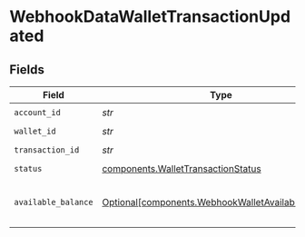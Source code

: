 # WebhookDataWalletTransactionUpdated


## Fields

| Field                                                                                                          | Type                                                                                                           | Required                                                                                                       | Description                                                                                                    |
| -------------------------------------------------------------------------------------------------------------- | -------------------------------------------------------------------------------------------------------------- | -------------------------------------------------------------------------------------------------------------- | -------------------------------------------------------------------------------------------------------------- |
| `account_id`                                                                                                   | *str*                                                                                                          | :heavy_check_mark:                                                                                             | N/A                                                                                                            |
| `wallet_id`                                                                                                    | *str*                                                                                                          | :heavy_check_mark:                                                                                             | N/A                                                                                                            |
| `transaction_id`                                                                                               | *str*                                                                                                          | :heavy_check_mark:                                                                                             | N/A                                                                                                            |
| `status`                                                                                                       | [components.WalletTransactionStatus](../../models/components/wallettransactionstatus.md)                       | :heavy_check_mark:                                                                                             | N/A                                                                                                            |
| `available_balance`                                                                                            | [Optional[components.WebhookWalletAvailableBalance]](../../models/components/webhookwalletavailablebalance.md) | :heavy_minus_sign:                                                                                             | The available balance of a wallet.                                                                             |